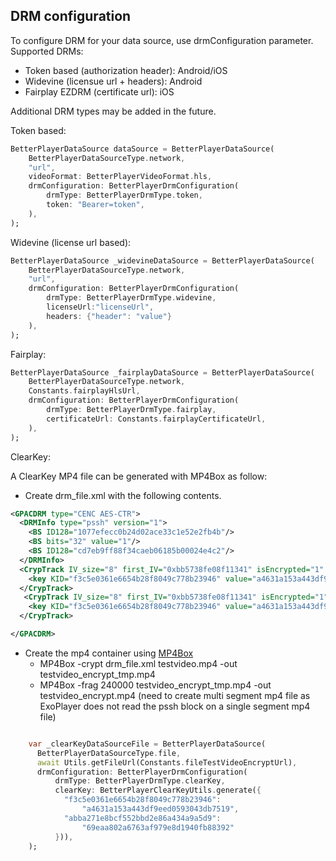 ## DRM configuration
To configure DRM for your data source, use drmConfiguration parameter. 
Supported DRMs:

* Token based (authorization header): Android/iOS
* Widevine (licensue url + headers): Android
* Fairplay EZDRM (certificate url): iOS

Additional DRM types may be added in the future.

Token based:
```dart
BetterPlayerDataSource dataSource = BetterPlayerDataSource(
    BetterPlayerDataSourceType.network,
    "url",
    videoFormat: BetterPlayerVideoFormat.hls,
    drmConfiguration: BetterPlayerDrmConfiguration(
        drmType: BetterPlayerDrmType.token,
        token: "Bearer=token",
    ),
);
````

Widevine (license url based):
```dart
BetterPlayerDataSource _widevineDataSource = BetterPlayerDataSource(
    BetterPlayerDataSourceType.network,
    "url",
    drmConfiguration: BetterPlayerDrmConfiguration(
        drmType: BetterPlayerDrmType.widevine,
        licenseUrl:"licenseUrl",
        headers: {"header": "value"}
    ),
);
```
Fairplay:

```dart
BetterPlayerDataSource _fairplayDataSource = BetterPlayerDataSource(
    BetterPlayerDataSourceType.network,
    Constants.fairplayHlsUrl,
    drmConfiguration: BetterPlayerDrmConfiguration(
        drmType: BetterPlayerDrmType.fairplay,
        certificateUrl: Constants.fairplayCertificateUrl,
    ),
);
```

ClearKey:

A ClearKey MP4 file can be generated with MP4Box as follow:

- Create drm_file.xml with the following contents.
```xml
<GPACDRM type="CENC AES-CTR">
  <DRMInfo type="pssh" version="1">
    <BS ID128="1077efecc0b24d02ace33c1e52e2fb4b"/>
    <BS bits="32" value="1"/>
    <BS ID128="cd7eb9ff88f34caeb06185b00024e4c2"/>
  </DRMInfo>
  <CrypTrack IV_size="8" first_IV="0xbb5738fe08f11341" isEncrypted="1" saiSavedBox="senc" trackID="1">
    <key KID="f3c5e0361e6654b28f8049c778b23946" value="a4631a153a443df9eed0593043db7519"/>
  </CrypTrack>
   <CrypTrack IV_size="8" first_IV="0xbb5738fe08f11341" isEncrypted="1" saiSavedBox="senc" trackID="2">
    <key KID="f3c5e0361e6654b28f8049c778b23946" value="a4631a153a443df9eed0593043db7519"/>
  </CrypTrack>

</GPACDRM>


```
- Create the mp4 container using  [MP4Box](https://gpac.wp.imt.fr/)
  - MP4Box -crypt drm_file.xml  testvideo.mp4  -out testvideo_encrypt_tmp.mp4
  - MP4Box -frag 240000 testvideo_encrypt_tmp.mp4 -out testvideo_encrypt.mp4 (need to create multi segment mp4 file as ExoPlayer does not read the pssh block on a single segment mp4 file)
```dart

    var _clearKeyDataSourceFile = BetterPlayerDataSource(
      BetterPlayerDataSourceType.file,
      await Utils.getFileUrl(Constants.fileTestVideoEncryptUrl),
      drmConfiguration: BetterPlayerDrmConfiguration(
          drmType: BetterPlayerDrmType.clearKey,
          clearKey: BetterPlayerClearKeyUtils.generate({
            "f3c5e0361e6654b28f8049c778b23946":
                "a4631a153a443df9eed0593043db7519",
            "abba271e8bcf552bbd2e86a434a9a5d9":
                "69eaa802a6763af979e8d1940fb88392"
          })),
    );
